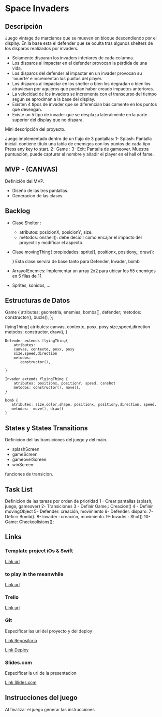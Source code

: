 # Space Invaders

## Descripción

Juego vintage de marcianos que se mueven en bloque descendiendo por el display.
En la base esta el defender que se oculta tras algunos shelters de los disparos realizados por 
invaders. 
- Solamente disparan los invaders inferiores de cada columna.
- Los disparos al impactar en el defender provocan la pérdida de una vida.
- Los disparos del defender al impactar en un invader provocan su 'muerte' e incrementan los puntos del player.
- Los disparos al impactar en los shelter o bien los degradan o bien los atraviesan por agujeros que puedan haber creado impactos anteriores.
- La velocidad de los invaders se incrementa con el transcurso del tiempo según se aproximan a la base del display.
- Existen 4 tipos de invader que se diferencian básicamente en los puntos que devengan.
- Existe un 5 tipo de invader que se desplaza lateralmente en la parte superior del display que no dispara.

Mini descripción del proyecto.

Juego implementado dentro de un flujo de 3 pantallas:
1- Splash: Pantalla inicial. contiene título una tabla de enemigos con los puntos de cada tipo
	  Press any key to start.
2- Game : 
3- Exit:  Pantalla de gameover. Muestra puntuación, puede capturar el nombre y añadir el player en el hall of fame.   

## MVP - (CANVAS)

Definición del MVP.
- Diseño de las tres pantallas. 
- Generacion de las clases

## Backlog
- Clase Shelter : 
	* atributos: posicionX, posicionY, size.
	* métodos: onshell(): debe decidir como encajar el impacto del proyectil y modificar
			      el aspecto.

- Clase movingThing{
       propiedades: sprite[], positionx, positiony,;
       draw(): 
       
  }
  Esta clase servira de base tanto para Defender, Invader, bomb 

- ArrayofEnemies: Implementar un array 2x2 para ubicar los 55 enemigos en 5 filas de 11.

- Sprites, sonidos, ...
                  





## Estructuras de Datos


Game {
    atributes: 
        geometria,
	enemies, bombs[], defender;
    metodos: 
	constructor(), bucle(),
};

flyingThing{
atributes:
 	canvas, contexto, posx, posy
    	size,speed,direction
    metodos:
       constructor, draw(),
}

	Defender extends flyingThing{
	    atributes:
		canvas, contexto, posx, posy
		size,speed,direction
	    metodos:
	       constructor(),

	}

	Invader extends flyingThing {
	    atributes: positionx, positionY, speed, canshot
	    metodos: constructor(), move(), 
	}

	bomb {
	   atributes: size,color,shape, positionx, positiony,direction, speed.
	   metodos:  move(), draw()
	}

## States y States Transitions

Definicion del las transiciones del juego y del main.

- splashScreen
- gameScreen
- gameoverScreen
- winScreen

funciones de transicion.

## Task List
Definicion de las tareas por orden de prioridad
1 - Crear pantallas (splash, juego, gameover)
2-  Transiciones 
3 - Definir Game,: Creacion() 
4 - Definir movingObject
5-  Defender: creación, movimiento
6-  Defender: disparo. 
7-  Definir Bomb().
8-  Invader : creación, movimiento.
9-  Invader : Shot()
10- Game: Checkcolisions();



## Links

### Template project iOs & Swift 
[Link url](https://www.raywenderlich.com/1167-how-to-make-a-game-like-space-invaders-with-spritekit-and-swift-part-1)

### to play in the meanwhile
[Link url](http://www.freeinvaders.org/)

### Trello
[Link url](https://trello.com)

### Git

Especificar las url del proyecto y del deploy

[Link Repositorio](http://github.com)

[Link Deploy](http://github.com)

### Slides.com

Especificar la url de la presentacion

[Link Slides.com](http://slides.com)

## Instrucciones del juego 

Al finalizar el juego generar las instrucciones



